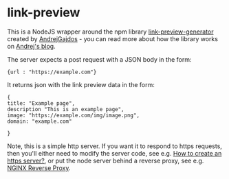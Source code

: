# link-preview

This is a NodeJS wrapper around the npm library [link-preview-generator](https://github.com/AndrejGajdos/link-preview-generator) created by [AndrejGajdos](https://github.com/AndrejGajdos) - you can read more about how the library works on [Andrej's blog](https://andrejgajdos.com/how-to-create-a-link-preview/).

The server expects a post request with a JSON body in the form:

```
{url : "https://example.com"}
```

It returns json with the link preview data in the form:

```
{
title: "Example page",
description "This is an example page",
image: "https://example.com/img/image.png",
domain: "example.com"

}
```

Note, this is a simple http server. If you want it to respond to https requests, then you'll either need to modify the server code, see e.g. [How to create an https server?](https://nodejs.org/en/knowledge/HTTP/servers/how-to-create-a-HTTPS-server/), or put the node server behind a reverse proxy, see e.g. [NGINX Reverse Proxy](https://docs.nginx.com/nginx/admin-guide/web-server/reverse-proxy/).
